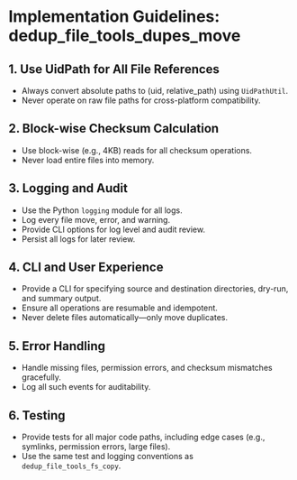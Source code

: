 # Implementation Guidelines: dedup_file_tools_dupes_move

## 1. Use UidPath for All File References
- Always convert absolute paths to (uid, relative_path) using `UidPathUtil`.
- Never operate on raw file paths for cross-platform compatibility.

## 2. Block-wise Checksum Calculation
- Use block-wise (e.g., 4KB) reads for all checksum operations.
- Never load entire files into memory.

## 3. Logging and Audit
- Use the Python `logging` module for all logs.
- Log every file move, error, and warning.
- Provide CLI options for log level and audit review.
- Persist all logs for later review.

## 4. CLI and User Experience
- Provide a CLI for specifying source and destination directories, dry-run, and summary output.
- Ensure all operations are resumable and idempotent.
- Never delete files automatically—only move duplicates.

## 5. Error Handling
- Handle missing files, permission errors, and checksum mismatches gracefully.
- Log all such events for auditability.

## 6. Testing
- Provide tests for all major code paths, including edge cases (e.g., symlinks, permission errors, large files).
- Use the same test and logging conventions as `dedup_file_tools_fs_copy`.
